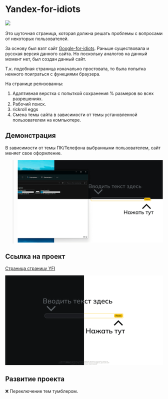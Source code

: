 # Yandex-for-idiots

<img src="./favicon.ico" max-width="32">

Это шуточная страница, которая должна решать проблемы с вопросами от некоторых пользователей.

За основу был взят сайт [Google-for-idiots](https://googleforidiots.com/). Раньше существовала и русская версия данного сайта.
Но поскольку аналогов на данный момент нет, был создан данный сайт.

Т.к. подобная страница изначально простовата, то была попытка немного поиграться с функциями браузера.

На странице релизованны:
1. Адаптивная верстка с попыткой сохранения % размеров во всех разрешениях.
2. Рабочий поиск.
3. rickroll eggs
4. Смена темы сайта в зависимости от темы установленной пользователем на компьютере.

## Демонстрация

  В зависимости от темы ПК/Телефона выбранными пользователем, сайт меняет свое оформление.

  > <img src="./image/demo.png" max-width="300" title="Pascal Vent">

## Ссылка на проект

   [Страница страницу YFI](https://kiars1.github.io/yandex-for-idiots/)
   
   <img src="./image/album.png" max-width="1000" title="Pascal Vent">

## Развитие проекта

❌ Переключение тем тумблером.